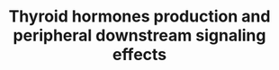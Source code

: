---
annotations:
- id: DOID:0050328
  type: Disease Ontology
  value: congenital hypothyroidism
- id: PW:0001200
  parent: signaling pathway
  type: Pathway Ontology
  value: thyroid-stimulating hormone signaling pathway
- id: PW:0000013
  parent: disease pathway
  type: Pathway Ontology
  value: disease pathway
authors:
- Rik-lahaije
- Fehrhart
- L Dupuis
- Marvin M2
- Egonw
- Eweitz
communities:
- Diseases
- RareDiseases
description: Congenital hypothyroidism is a genetic hormonal disorder regarding the
  thyroid hormone. Due dyshormonogenesis, the production of the thyroid hormones is
  impaired resulting in increased birth weight, reduced LDL breakdown, decreased lipolysis,
  impaired glucose metabolism and decreased body temperature. Above, an overview of
  thyroid hormones production occurring in thyroid gland and their relevant downstream
  signalling is displayed. As the legend states, genes known te be affected by mutations
  leading to congenital hypothyroidism are colored red.
last-edited: 2021-11-30
ndex: d34671b8-8b6c-11eb-9e72-0ac135e8bacf
organisms:
- Homo sapiens
redirect_from:
- /index.php/Pathway:WP4746
- /instance/WP4746
- /instance/WP4746_rr123317
revision: r123317
schema-jsonld:
- '@context': https://schema.org/
  '@id': https://wikipathways.github.io/pathways/WP4746.html
  '@type': Dataset
  creator:
    '@type': Organization
    name: WikiPathways
  description: Congenital hypothyroidism is a genetic hormonal disorder regarding
    the thyroid hormone. Due dyshormonogenesis, the production of the thyroid hormones
    is impaired resulting in increased birth weight, reduced LDL breakdown, decreased
    lipolysis, impaired glucose metabolism and decreased body temperature. Above,
    an overview of thyroid hormones production occurring in thyroid gland and their
    relevant downstream signalling is displayed. As the legend states, genes known
    te be affected by mutations leading to congenital hypothyroidism are colored red.
  keywords:
  - AC
  - ACTL6B
  - AGRP
  - AKT
  - ANP
  - AQP7
  - AS160
  - ASK1
  - ATF2
  - ATGL
  - Adenylate cyclase
  - Albumin bound T3
  - Albumin bound T4
  - B-Catenin
  - BAD
  - BNP
  - Beta-3 AR
  - CASP9
  - CREB
  - Ca2+
  - DAG
  - DG
  - DIO1
  - DIO2
  - DIO3
  - DIT
  - DUOX2
  - DUOXA2
  - ERK
  - FFA
  - FGF21
  - FGFR1
  - FOXO1
  - FRS2
  - GRB2
  - GSK3B
  - Glycerol
  - H+
  - H2O2
  - 'Hypothalamic AMPK '
  - IP3
  - IP3R
  - ITGA
  - ITGB
  - IYD
  - JMJD1B
  - KDM1A
  - KLB
  - MAFA
  - MC4R
  - MCT8
  - MDM2
  - MEK
  - MG
  - MGLL
  - MIT
  - MKK3
  - MLST8
  - NADP+
  - NADPH
  - NHSL
  - NOTCH
  - NP-R
  - NPY
  - Na+
  - Norepinephrine
  - P53
  - PAX8
  - PCG-1
  - PFKFB2
  - PI3K
  - PIP3
  - PKA
  - PKC
  - PKG
  - PLC
  - PLIN
  - POMC
  - PPARG
  - PRAS40
  - PRDM16
  - RAF1
  - RAPTOR
  - RAS
  - RHEB
  - RPS6KA6
  - RPS6KB1
  - RXR
  - Ras
  - S6
  - SECISBP2L
  - SHH
  - SIRT6
  - SLC16A10
  - SLC26A4
  - SLC5A5
  - SLCO1C1
  - SOS
  - SRC
  - T2
  - T3
  - T4
  - TBG bound T3
  - TBG bound T4
  - TG
  - THR
  - THRA1
  - THRB1
  - TPO
  - TRH
  - TSC1
  - TSC2
  - TSH
  - TSHR
  - TTF1
  - TTF2
  - TTR bound T3
  - TTR bound T4
  - UCP1
  - Wnt
  - ZNF516
  - cAMP
  - cGMP
  - iodide
  - mTOR
  - oxygen
  - p38
  - tRNAsec
  license: CC0
  name: Thyroid hormones production and peripheral downstream signaling effects
seo: CreativeWork
title: Thyroid hormones production and peripheral downstream signaling effects
wpid: WP4746
---